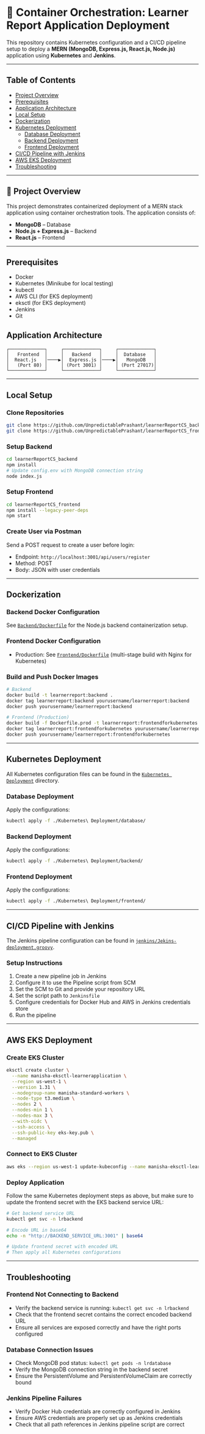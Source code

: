 # 🚀 Container Orchestration: Learner Report Application Deployment

This repository contains Kubernetes configuration and a CI/CD pipeline setup to deploy a **MERN (MongoDB, Express.js, React.js, Node.js)** application using **Kubernetes** and **Jenkins**.

---

## Table of Contents
- [Project Overview](#project-overview)
- [Prerequisites](#prerequisites)
- [Application Architecture](#application-architecture)
- [Local Setup](#local-setup)
- [Dockerization](#dockerization)
- [Kubernetes Deployment](#kubernetes-deployment)
  - [Database Deployment](#database-deployment)
  - [Backend Deployment](#backend-deployment)
  - [Frontend Deployment](#frontend-deployment)
- [CI/CD Pipeline with Jenkins](#cicd-pipeline-with-jenkins)
- [AWS EKS Deployment](#aws-eks-deployment)
- [Troubleshooting](#troubleshooting)

---

## 📘 Project Overview

This project demonstrates containerized deployment of a MERN stack application using container orchestration tools. The application consists of:
* **MongoDB** – Database
* **Node.js + Express.js** – Backend
* **React.js** – Frontend

---

## Prerequisites

- Docker
- Kubernetes (Minikube for local testing)
- kubectl
- AWS CLI (for EKS deployment)
- eksctl (for EKS deployment)
- Jenkins
- Git

## Application Architecture

```
┌─────────────┐     ┌─────────────┐     ┌─────────────┐
│   Frontend  │     │   Backend   │     │  Database   │
│  React.js   │────▶│  Express.js │────▶│   MongoDB   │
│   (Port 80) │     │ (Port 3001) │     │ (Port 27017)│
└─────────────┘     └─────────────┘     └─────────────┘
```

---

## Local Setup

### Clone Repositories
```bash
git clone https://github.com/UnpredictablePrashant/learnerReportCS_backend.git
git clone https://github.com/UnpredictablePrashant/learnerReportCS_frontend.git
```

### Setup Backend
```bash
cd learnerReportCS_backend
npm install
# Update config.env with MongoDB connection string
node index.js
```

### Setup Frontend
```bash
cd learnerReportCS_frontend
npm install --legacy-peer-deps
npm start
```

### Create User via Postman
Send a POST request to create a user before login:
- Endpoint: `http://localhost:3001/api/users/register`
- Method: POST
- Body: JSON with user credentials

---

## Dockerization

### Backend Docker Configuration
See [`Backend/Dockerfile`](./Backend/Dockerfile) for the Node.js backend containerization setup.

### Frontend Docker Configuration
- Production: See [`Frontend/Dockerfile`](./Frontend/Dockerfile) (multi-stage build with Nginx for Kubernetes)

### Build and Push Docker Images
```bash
# Backend
docker build -t learnerreport:backend .
docker tag learnerreport:backend yourusername/learnerreport:backend
docker push yourusername/learnerreport:backend

# Frontend (Production)
docker build -f Dockerfile.prod -t learnerreport:frontendforkubernetes .
docker tag learnerreport:frontendforkubernetes yourusername/learnerreport:frontendforkubernetes
docker push yourusername/learnerreport:frontendforkubernetes
```

---

## Kubernetes Deployment

All Kubernetes configuration files can be found in the [`Kubernetes Deployment`](./Kubernetes%20Deployment/) directory.

### Database Deployment

Apply the configurations:
```bash
kubectl apply -f ./Kubernetes\ Deployment/database/
```

### Backend Deployment

Apply the configurations:
```bash
kubectl apply -f ./Kubernetes\ Deployment/backend/
```

### Frontend Deployment

Apply the configurations:
```bash
kubectl apply -f ./Kubernetes\ Deployment/frontend/
```

---

## CI/CD Pipeline with Jenkins

The Jenkins pipeline configuration can be found in [`jenkins/Jekins-deployment.groovy`](./jenkins/Jekins-deployment.groovy).

### Setup Instructions
1. Create a new pipeline job in Jenkins
2. Configure it to use the Pipeline script from SCM
3. Set the SCM to Git and provide your repository URL
4. Set the script path to `Jenkinsfile`
5. Configure credentials for Docker Hub and AWS in Jenkins credentials store
6. Run the pipeline

---

## AWS EKS Deployment

### Create EKS Cluster
```bash
eksctl create cluster \
  --name manisha-eksctl-learnerapplication \
  --region us-west-1 \
  --version 1.31 \
  --nodegroup-name manisha-standard-workers \
  --node-type t3.medium \
  --nodes 2 \
  --nodes-min 1 \
  --nodes-max 3 \
  --with-oidc \
  --ssh-access \
  --ssh-public-key eks-key.pub \
  --managed
```

### Connect to EKS Cluster
```bash
aws eks --region us-west-1 update-kubeconfig --name manisha-eksctl-learnerapplication
```

### Deploy Application
Follow the same Kubernetes deployment steps as above, but make sure to update the frontend secret with the EKS backend service URL:

```bash
# Get backend service URL
kubectl get svc -n lrbackend

# Encode URL in base64
echo -n "http://BACKEND_SERVICE_URL:3001" | base64

# Update frontend secret with encoded URL
# Then apply all Kubernetes configurations
```

---

## Troubleshooting

### Frontend Not Connecting to Backend
- Verify the backend service is running: `kubectl get svc -n lrbackend`
- Check that the frontend secret contains the correct encoded backend URL
- Ensure all services are exposed correctly and have the right ports configured

### Database Connection Issues
- Check MongoDB pod status: `kubectl get pods -n lrdatabase`
- Verify the MongoDB connection string in the backend secret
- Ensure the PersistentVolume and PersistentVolumeClaim are correctly bound

### Jenkins Pipeline Failures
- Verify Docker Hub credentials are correctly configured in Jenkins
- Ensure AWS credentials are properly set up as Jenkins credentials
- Check that all path references in Jenkins pipeline script are correct
